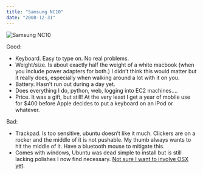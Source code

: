 ```yaml
---
title: "Samsung NC10"
date: "2008-12-31"
---
```


![Samsung NC10](http://farm4.static.flickr.com/3066/2943382523_5bf1e4eb6e.jpg?v=0)

Good:

- Keyboard. Easy to type on. No real problems. 
- Weight/size. Is about exactly half the weight of a white macbook (when you include power adapters for both.) I didn’t think this would matter but it really does, especially when walking around a lot with it on you. 
- Battery. Hasn’t run out during a day yet.
- Does everything I do, python, web, logging into EC2 machines….
- Price. It was a gift, but still! At the very least I get a year of mobile use for $400 before Apple decides to put a keyboard on an iPod or whatever.

Bad:

- Trackpad. Is too sensitive, ubuntu doesn’t like it much. Clickers are on a rocker and the middle of it is not pushable. My thumb always wants to hit the middle of it. Have a bluetooth mouse to mitigate this.
- Comes with windows, Ubuntu was dead simple to install but is still lacking polishes I now find necessary. [Not sure I want to involve OSX yet](http://blog.wired.com/gadgets/2008/12/samsung-hc-10-h.html).
